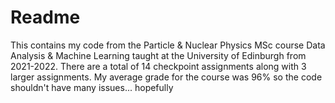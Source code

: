 # Readme
This contains my code from the Particle & Nuclear Physics MSc course Data Analysis & Machine Learning taught at the University of Edinburgh from 2021-2022. There are a total of 14 checkpoint assignments along with 3 larger assignments. My average grade for the course was 96% so the code shouldn't have many issues... hopefully 
